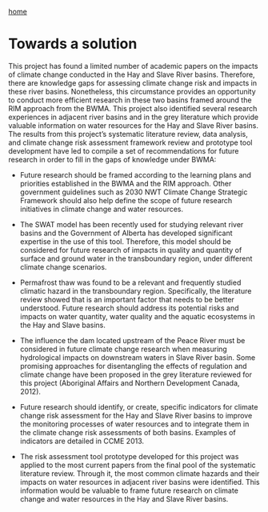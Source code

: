 ---
---

[home](home.html)

# Towards a solution

This project has found a limited number of academic papers on the impacts of climate change conducted in the Hay and Slave River basins. Therefore, there are knowledge gaps for assessing climate change risk and impacts in these river basins. Nonetheless, this circumstance provides an opportunity to conduct more efficient research in these two basins framed around the RIM approach from the BWMA. This project also identified several research experiences in adjacent river basins and in the grey literature which provide valuable information on water resources for the Hay and Slave River basins. The results from this project’s systematic literature review, data analysis, and climate change risk assessment framework review and prototype tool development have led to compile a set of recommendations for future research in order to fill in the gaps of knowledge under BWMA:

*	Future research should be framed according to the learning plans and priorities established in the BWMA and the RIM approach. Other government guidelines such as 2030 NWT Climate Change Strategic Framework should also help define the scope of future research initiatives in climate change and water resources.

* The SWAT model has been recently used for studying relevant river basins and the Government of Alberta has developed significant expertise in the use of this tool. Therefore, this model should be considered for future research of impacts in quality and quantity of surface and ground water in the transboundary region, under different climate change scenarios.

* Permafrost thaw was found to be a relevant and frequently studied climatic hazard in the transboundary region. Specifically, the literature review showed that is an important factor that needs to be better understood. Future research should address its potential risks and impacts on water quantity, water quality and the aquatic ecosystems in the Hay and Slave basins.

* The influence the dam located upstream of the Peace River must be considered in future climate change research when measuring hydrological impacts on downstream waters in Slave River basin. Some promising approaches for disentangling the effects of regulation and climate change have been proposed in the grey literature reviewed for this project (Aboriginal Affairs and Northern Development Canada, 2012).

* Future research should identify, or create, specific indicators for climate change risk assessment for the Hay and Slave River basins to improve the monitoring processes of water resources and to integrate them in the climate change risk assessments of both basins. Examples of indicators are detailed in CCME 2013.

* The risk assessment tool prototype developed for this project was applied to the most current papers from the final pool of the systematic literature review. Through it, the most common climate hazards and their impacts on water resources in adjacent river basins were identified. This information would be valuable to frame future research on climate change and water resources in the Hay and Slave River basins. 
